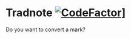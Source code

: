 # Tradnote [![CodeFactor](https://www.codefactor.io/repository/github/victorbetsch/tradnote/badge)](https://www.codefactor.io/repository/github/victorbetsch/tradnote)]
Do you want to convert a mark?
